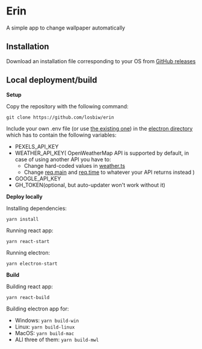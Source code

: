 # Erin

A simple app to change wallpaper automatically

## Installation

Download an installation file corresponding to your OS from [GitHub releases](https://github.com/losbiw/erin/releases/latest)

## Local deployment/build

**Setup**

Copy the repository with the following command:
```
git clone https://github.com/losbiw/erin
```
Include your own .env file (or use [the existing one](https://github.com/losbiw/erin/blob/master/electron/.env.example)) in the [electron directory](https://github.com/losbiw/erin/blob/master/electron) which has to contain the following variables:
* PEXELS_API_KEY
* WEATHER_API_KEY( OpenWeatherMap API is supported by default, in case of using another API you have to: 
  * Change hard-coded values in [weather.ts](https://github.com/losbiw/erin/blob/master/src/modules/weather.ts)
  * Change [req.main](https://github.com/losbiw/erin/blob/master/src/Components/User/User.ts#L151) and [req.time](https://github.com/losbiw/erin/blob/master/src/Components/User/User.ts#L155) to whatever your API returns instead
)
* GOOGLE_API_KEY
* GH_TOKEN(optional, but auto-updater won't work without it)

**Deploy locally**

Installing dependencies:
```
yarn install
```
Running react app:
```
yarn react-start
```
Running electron: 
```
yarn electron-start
```

**Build**

Building react app:
```
yarn react-build
```
Building electron app for:
* Windows: ```yarn build-win```
* Linux: ```yarn build-linux```
* MacOS: ```yarn build-mac```
* ALl three of them: ```yarn build-mwl```